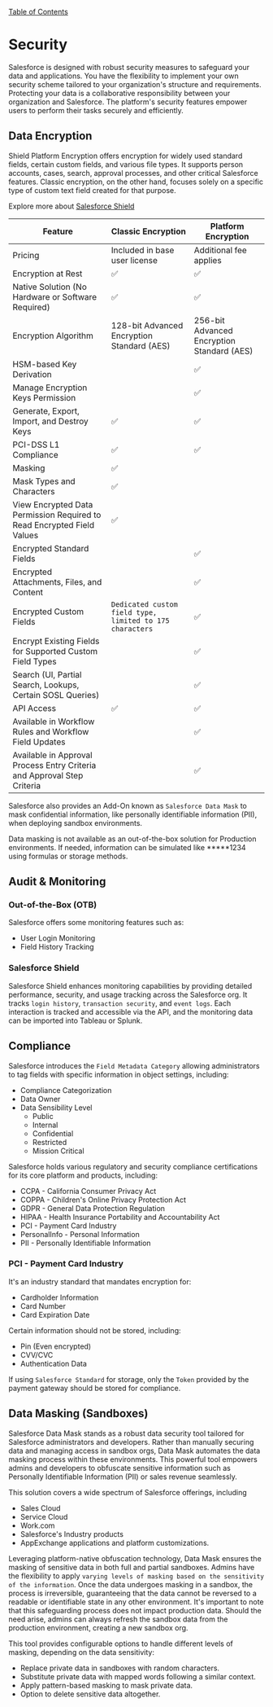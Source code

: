 [Table of Contents](../Documentation.md)

# Security

Salesforce is designed with robust security measures to safeguard your data and applications. You have the flexibility to implement your own security scheme tailored to your organization's structure and requirements. Protecting your data is a collaborative responsibility between your organization and Salesforce. The platform's security features empower users to perform their tasks securely and efficiently.

## Data Encryption

Shield Platform Encryption offers encryption for widely used standard fields, certain custom fields, and various file types. It supports person accounts, cases, search, approval processes, and other critical Salesforce features. Classic encryption, on the other hand, focuses solely on a specific type of custom text field created for that purpose.

Explore more about [Salesforce Shield](../Product%20&%20Clouds/addOn_SalesforceShield.md)

| Feature | Classic Encryption | Platform Encryption |
|--|--|--|
| Pricing | Included in base user license | Additional fee applies |
| Encryption at Rest | ✅ | ✅ |
| Native Solution (No Hardware or Software Required) | ✅ | ✅ |
| Encryption Algorithm | 128-bit Advanced Encryption Standard (AES) | 256-bit Advanced Encryption Standard (AES) |
| HSM-based Key Derivation | | ✅ |
| Manage Encryption Keys Permission | | ✅ |
| Generate, Export, Import, and Destroy Keys | ✅ | ✅ |
| PCI-DSS L1 Compliance | ✅ | ✅ |
| Masking | ✅ |
| Mask Types and Characters | ✅ |
| View Encrypted Data Permission Required to Read Encrypted Field Values | ✅ |
| Encrypted Standard Fields | | ✅ |
| Encrypted Attachments, Files, and Content | | ✅ |
| Encrypted Custom Fields | `Dedicated custom field type, limited to 175 characters` | ✅ |
| Encrypt Existing Fields for Supported Custom Field Types | | ✅ |
| Search (UI, Partial Search, Lookups, Certain SOSL Queries) | | ✅ |
| API Access | ✅ | ✅ |
| Available in Workflow Rules and Workflow Field Updates | | ✅ |
| Available in Approval Process Entry Criteria and Approval Step Criteria | | ✅ |

Salesforce also provides an Add-On known as `Salesforce Data Mask` to mask confidential information, like personally identifiable information (PII), when deploying sandbox environments.

Data masking is not available as an out-of-the-box solution for Production environments. If needed, information can be simulated like *****1234 using formulas or storage methods.

## Audit & Monitoring

### Out-of-the-Box (OTB)

Salesforce offers some monitoring features such as:
- User Login Monitoring
- Field History Tracking

### Salesforce Shield

Salesforce Shield enhances monitoring capabilities by providing detailed performance, security, and usage tracking across the Salesforce org. It tracks `login history`, `transaction security`, and `event logs`. Each interaction is tracked and accessible via the API, and the monitoring data can be imported into Tableau or Splunk.

## Compliance

Salesforce introduces the `Field Metadata Category` allowing administrators to tag fields with specific information in object settings, including:
- Compliance Categorization
- Data Owner
- Data Sensibility Level
  - Public
  - Internal
  - Confidential
  - Restricted
  - Mission Critical

Salesforce holds various regulatory and security compliance certifications for its core platform and products, including:
- CCPA - California Consumer Privacy Act
- COPPA - Children's Online Privacy Protection Act
- GDPR - General Data Protection Regulation
- HIPAA - Health Insurance Portability and Accountability Act
- PCI - Payment Card Industry
- PersonalInfo - Personal Information
- PII - Personally Identifiable Information

### PCI - Payment Card Industry

It's an industry standard that mandates encryption for:
- Cardholder Information
- Card Number
- Card Expiration Date

Certain information should not be stored, including:
- Pin (Even encrypted)
- CVV/CVC
- Authentication Data

If using `Salesforce Standard` for storage, only the `Token` provided by the payment gateway should be stored for compliance.

## Data Masking (Sandboxes)

Salesforce Data Mask stands as a robust data security tool tailored for Salesforce administrators and developers. Rather than manually securing data and managing access in sandbox orgs, Data Mask automates the data masking process within these environments. This powerful tool empowers admins and developers to obfuscate sensitive information such as Personally Identifiable Information (PII) or sales revenue seamlessly.

This solution covers a wide spectrum of Salesforce offerings, including 
- Sales Cloud
- Service Cloud
- Work.com
- Salesforce's Industry products
- AppExchange applications and platform customizations.

Leveraging platform-native obfuscation technology, Data Mask ensures the masking of sensitive data in both full and partial sandboxes. Admins have the flexibility to apply `varying levels of masking based on the sensitivity of the information`. Once the data undergoes masking in a sandbox, the process is irreversible, guaranteeing that the data cannot be reversed to a readable or identifiable state in any other environment. It's important to note that this safeguarding process does not impact production data. Should the need arise, admins can always refresh the sandbox data from the production environment, creating a new sandbox org.

This tool provides configurable options to handle different levels of masking, depending on the data sensitivity:

- Replace private data in sandboxes with random characters.
- Substitute private data with mapped words following a similar context.
- Apply pattern-based masking to mask private data.
- Option to delete sensitive data altogether.
